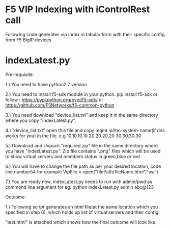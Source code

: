 # F5 VIP Indexing with iControlRest call
Following code generates vip index in tabular form with their specific config from F5 BigIP devices


indexLatest.py
================



Pre-requisite:

1.) You need to have python2.7 version 

2.) You need to install f5-sdk module in your python. 
      pip install f5-sdk 
      or follow : https://pypi.python.org/pypi/f5-sdk/  or https://github.com/F5Networks/f5-common-python

3.) You need download "device_list.txt" and keep it in the same directory where you copy "indexLatest.py". 

4.) "device_list.txt" open this file and copy mgmt ip/ltm-system-name(if dns works for you) in the file.
      e.g   10.10.10.10
            20.20.20.20
            30.30.30.30


5.) Download and Unpack "required.zip" file in the same directory where you have "indexLatest.py". Zip file contains ".png" files 
    which will be used to show virtual servers and members status in green,blue or red.
 
6.) You will have to change the file path as per your desired location, code line number54 
    for example VipFile = open("filePath/fileName.html","wa")

7.) You are ready now, indexLatest.py needs to run with admin/pwd as commond line argument
    for eg. 
      python indexLatest.py admin abc@123
 
Outcome:

1.) Following script generates an html file(at the same location which you specified in step 6), which holds up list of virtual            servers and their config. 

"test.html" is attached which shows how the final outcome will look like.




   
